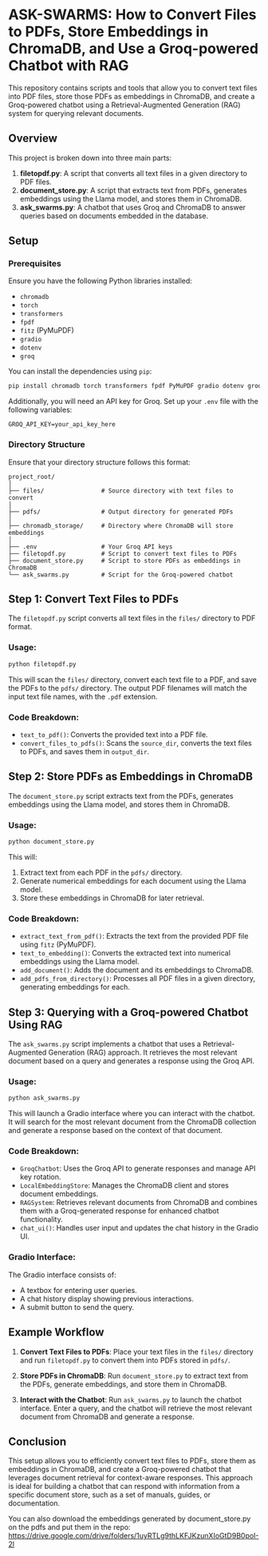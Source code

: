 # ASK-SWARMS: How to Convert Files to PDFs, Store Embeddings in ChromaDB, and Use a Groq-powered Chatbot with RAG

This repository contains scripts and tools that allow you to convert text files into PDF files, store those PDFs as embeddings in ChromaDB, and create a Groq-powered chatbot using a Retrieval-Augmented Generation (RAG) system for querying relevant documents.

## Overview

This project is broken down into three main parts:

1. **filetopdf.py**: A script that converts all text files in a given directory to PDF files.
2. **document_store.py**: A script that extracts text from PDFs, generates embeddings using the Llama model, and stores them in ChromaDB.
3. **ask_swarms.py**: A chatbot that uses Groq and ChromaDB to answer queries based on documents embedded in the database.

## Setup

### Prerequisites

Ensure you have the following Python libraries installed:

- `chromadb`
- `torch`
- `transformers`
- `fpdf`
- `fitz` (PyMuPDF)
- `gradio`
- `dotenv`
- `groq`

You can install the dependencies using `pip`:

```bash
pip install chromadb torch transformers fpdf PyMuPDF gradio dotenv groq
```

Additionally, you will need an API key for Groq. Set up your `.env` file with the following variables:

```dotenv
GROQ_API_KEY=your_api_key_here
```

### Directory Structure

Ensure that your directory structure follows this format:

```
project_root/
│
├── files/                # Source directory with text files to convert
│
├── pdfs/                 # Output directory for generated PDFs
│
├── chromadb_storage/     # Directory where ChromaDB will store embeddings
│
├── .env                  # Your Groq API keys
├── filetopdf.py          # Script to convert text files to PDFs
├── document_store.py     # Script to store PDFs as embeddings in ChromaDB
└── ask_swarms.py         # Script for the Groq-powered chatbot
```

## Step 1: Convert Text Files to PDFs

The `filetopdf.py` script converts all text files in the `files/` directory to PDF format.

### Usage:

```bash
python filetopdf.py
```

This will scan the `files/` directory, convert each text file to a PDF, and save the PDFs to the `pdfs/` directory. The output PDF filenames will match the input text file names, with the `.pdf` extension.

### Code Breakdown:

- `text_to_pdf()`: Converts the provided text into a PDF file.
- `convert_files_to_pdfs()`: Scans the `source_dir`, converts the text files to PDFs, and saves them in `output_dir`.

## Step 2: Store PDFs as Embeddings in ChromaDB

The `document_store.py` script extracts text from the PDFs, generates embeddings using the Llama model, and stores them in ChromaDB.

### Usage:

```bash
python document_store.py
```

This will:

1. Extract text from each PDF in the `pdfs/` directory.
2. Generate numerical embeddings for each document using the Llama model.
3. Store these embeddings in ChromaDB for later retrieval.

### Code Breakdown:

- `extract_text_from_pdf()`: Extracts the text from the provided PDF file using `fitz` (PyMuPDF).
- `text_to_embedding()`: Converts the extracted text into numerical embeddings using the Llama model.
- `add_document()`: Adds the document and its embeddings to ChromaDB.
- `add_pdfs_from_directory()`: Processes all PDF files in a given directory, generating embeddings for each.

## Step 3: Querying with a Groq-powered Chatbot Using RAG

The `ask_swarms.py` script implements a chatbot that uses a Retrieval-Augmented Generation (RAG) approach. It retrieves the most relevant document based on a query and generates a response using the Groq API.

### Usage:

```bash
python ask_swarms.py
```

This will launch a Gradio interface where you can interact with the chatbot. It will search for the most relevant document from the ChromaDB collection and generate a response based on the context of that document.

### Code Breakdown:

- `GroqChatbot`: Uses the Groq API to generate responses and manage API key rotation.
- `LocalEmbeddingStore`: Manages the ChromaDB client and stores document embeddings.
- `RAGSystem`: Retrieves relevant documents from ChromaDB and combines them with a Groq-generated response for enhanced chatbot functionality.
- `chat_ui()`: Handles user input and updates the chat history in the Gradio UI.

### Gradio Interface:

The Gradio interface consists of:

- A textbox for entering user queries.
- A chat history display showing previous interactions.
- A submit button to send the query.

## Example Workflow

1. **Convert Text Files to PDFs**: Place your text files in the `files/` directory and run `filetopdf.py` to convert them into PDFs stored in `pdfs/`.
   
2. **Store PDFs in ChromaDB**: Run `document_store.py` to extract text from the PDFs, generate embeddings, and store them in ChromaDB.

3. **Interact with the Chatbot**: Run `ask_swarms.py` to launch the chatbot interface. Enter a query, and the chatbot will retrieve the most relevant document from ChromaDB and generate a response.

## Conclusion

This setup allows you to efficiently convert text files to PDFs, store them as embeddings in ChromaDB, and create a Groq-powered chatbot that leverages document retrieval for context-aware responses. This approach is ideal for building a chatbot that can respond with information from a specific document store, such as a set of manuals, guides, or documentation.

You can also download the embeddings generated by document_store.py on the pdfs and put them in the repo: https://drive.google.com/drive/folders/1uyRTLg9thLKFJKzunXIoGtD9B0poI-2l
